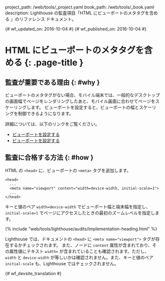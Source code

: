 project_path: /web/tools/_project.yaml
book_path: /web/tools/_book.yaml
description: Lighthouse の監査項目「HTML にビューポートのメタタグを含める 」のリファレンス ドキュメント。

{# wf_updated_on: 2016-10-04 #}
{# wf_published_on: 2016-10-04 #}

#  HTML にビューポートのメタタグを含める {: .page-title }

##  監査が重要である理由 {: #why }

ビューポートのメタタグがない場合、モバイル端末では、一般的なデスクトップの画面幅でページをレンダリングしたあと、モバイル画面に合わせてページをスケーリングします。
ビューポートを設定すると、ビューポートの幅とスケーリングを制御できるようになります。

詳細については、以下のリンクをご覧ください。

* [ビューポートを設定する](/speed/docs/insights/ConfigureViewport)
* [ビューポートを設定する](/web/fundamentals/design-and-ux/responsive/#set-the-viewport)

##  監査に合格する方法 {: #how }

HTML の `<head>` に、ビューポートの `<meta>` タグを追加します。

    <head>
      ...
      <meta name="viewport" content="width=device-width, initial-scale=1">
      ...
    </head>

キーと値のペア `width=device-width`
でビューポート幅と端末幅を指定し、`initial-scale=1` でページにアクセスしたときの最初のズームレベルを指定します。


{% include "web/tools/lighthouse/audits/implementation-heading.html" %}

Lighthouse では、ドキュメントの `<head>` に `<meta name="viewport">` タグが存在するかチェックされます。
また、ノードに `content` 属性が含まれており、その属性値にテキスト
`width=` が含まれていることも確認されます。ただし、`width` と `device-width`
が等しいかは確認されません。また、キーと値のペア `initial-scale` も、Lighthouse ではチェックされません。



{# wf_devsite_translation #}
